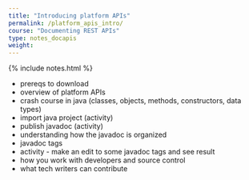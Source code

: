 ```yaml
---
title: "Introducing platform APIs"
permalink: /platform_apis_intro/
course: "Documenting REST APIs"
type: notes_docapis
weight:
---
```


{% include notes.html %}

- prereqs to download
- overview of platform APIs
- crash course in java (classes, objects, methods, constructors, data types)
- import java project (activity)
- publish javadoc (activity)
- understanding how the javadoc is organized
- javadoc tags
- activity - make an edit to some javadoc tags and see result
- how you work with developers and source control
- what tech writers can contribute

